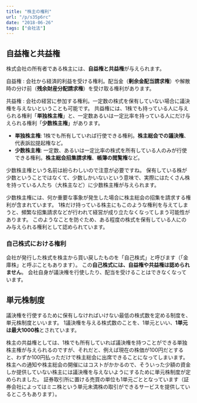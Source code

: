 ```yaml
---
title: "株主の権利"
url: "/p/s35p6rc"
date: "2018-06-26"
tags: ["会社法"]
---
```


自益権と共益権
----

株式会社の所有者である株主には、**自益権と共益権**が与えられます。

自益権
: 会社から経済的利益を受ける権利。配当金（**剰余金配当請求権**）や解散時の分け前（**残余財産分配請求権**）を受け取る権利があります。

共益権
: 会社の経営に参加する権利。一定数の株式を保有していない場合に議決権を与えないということも可能です。
共益権には、1株でも持っている人に与えられる権利「**単独株主権**」と、一定数あるいは一定比率を持っている人にだけ与えられる権利「**少数株主権**」があります。

* <b>単独株主権</b>: 1株でも所有していれば行使できる権利。**株主総会での議決権**、代表訴訟提起権など。
* <b>少数株主権</b>: 一定数、あるいは一定比率の株式を所有している人のみが行使できる権利。**株主総会招集請求権**、**帳簿の閲覧権**など。

少数株主権という名前は紛らわしいので注意が必要ですね。
保有している株が少数ということではなくて、少数しかいないという意味で、実際にはたくさん株を持っている人たち（大株主など）に少数株主権が与えられます。

少数株主権には、何か重要な事象が発生した場合に株主総会の招集を請求する権利が含まれています。
1株だけ持っている株主にもこのような権利を与えてしまうと、頻繁な招集請求などが行われて経営が成り立たなくなってしまう可能性があります。
このようなことを防ぐため、ある程度の株式を保有している人にのみ与えられる権利として認められています。

### 自己株式における権利

会社が発行した株式を株主から買い戻したものを「自己株式」と呼びます（「金庫株」と呼ぶこともあります）。
この**自己株式には、自益権や共益権は認められません**。
会社自身が議決権を行使したり、配当を受けることはできなくなっています。


単元株制度
----

議決権を行使するために保有しなければいけない最低の株式数を定める制度を、単元株制度といいます。
1議決権を与える株式数のことを、1単元といい、**1単元は最大1000株**とされています。

株主の共益権としては、1株でも所有していれば議決権を持つことができる単独株主権が与えられるのですが、それだと、例えば現在の株価が100円だとすると、わずか100円払っただけで株主総会に出席できることになってしまいます。
株主への通知や株主総会の開催にはコストがかかるので、そういった少額の資金しか提供していない株主には議決権を与えないようにするために単元株制度が定められました。
証券取引所に置ける売買の単位も1単元ごととなっています（証券会社によってはミニ株という単元未満株の取引ができるサービスを提供しているところもあります）。

